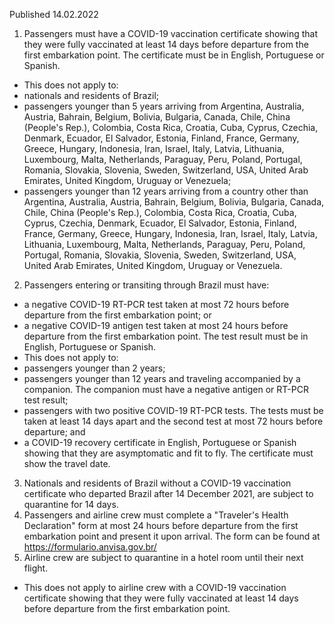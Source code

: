 Published 14.02.2022
1. Passengers must have a COVID-19 vaccination certificate showing that they were fully vaccinated at least 14 days before departure from the first embarkation point. The certificate must be in English, Portuguese or Spanish.
- This does not apply to:
- nationals and residents of Brazil;
- passengers younger than 5 years arriving from Argentina, Australia, Austria, Bahrain, Belgium, Bolivia, Bulgaria, Canada, Chile, China (People's Rep.), Colombia, Costa Rica, Croatia, Cuba, Cyprus, Czechia, Denmark, Ecuador, El Salvador, Estonia, Finland, France, Germany, Greece, Hungary, Indonesia, Iran, Israel, Italy, Latvia, Lithuania, Luxembourg, Malta, Netherlands, Paraguay, Peru, Poland, Portugal, Romania, Slovakia, Slovenia, Sweden, Switzerland, USA, United Arab Emirates, United Kingdom, Uruguay or Venezuela;
- passengers younger than 12 years arriving from a country other than Argentina, Australia, Austria, Bahrain, Belgium, Bolivia, Bulgaria, Canada, Chile, China (People's Rep.), Colombia, Costa Rica, Croatia, Cuba, Cyprus, Czechia, Denmark, Ecuador, El Salvador, Estonia, Finland, France, Germany, Greece, Hungary, Indonesia, Iran, Israel, Italy, Latvia, Lithuania, Luxembourg, Malta, Netherlands, Paraguay, Peru, Poland, Portugal, Romania, Slovakia, Slovenia, Sweden, Switzerland, USA, United Arab Emirates, United Kingdom, Uruguay or Venezuela.
2. Passengers entering or transiting through Brazil must have:
- a negative COVID-19 RT-PCR test taken at most 72 hours before departure from the first embarkation point; or
- a negative COVID-19 antigen test taken at most 24 hours before departure from the first embarkation point. The test result must be in English, Portuguese or Spanish.
- This does not apply to:
- passengers younger than 2 years;
- passengers younger than 12 years and traveling accompanied by a companion. The companion must have a negative antigen or RT-PCR test result;
- passengers with two positive COVID-19 RT-PCR tests. The tests must be taken at least 14 days apart and the second test at most 72 hours before departure; and
- a COVID-19 recovery certificate in English, Portuguese or Spanish showing that they are asymptomatic and fit to fly. The certificate must show the travel date.
3. Nationals and residents of Brazil without a COVID-19 vaccination certificate who departed Brazil after 14 December 2021, are subject to quarantine for 14 days.
4. Passengers and airline crew must complete a "Traveler's Health Declaration" form at most 24 hours before departure from the first embarkation point and present it upon arrival. The form can be found at <a href="https://formulario.anvisa.gov.br/">https://formulario.anvisa.gov.br/</a>
5. Airline crew are subject to quarantine in a hotel room until their next flight.
- This does not apply to airline crew with a COVID-19 vaccination certificate showing that they were fully vaccinated at least 14 days before departure from the first embarkation point.